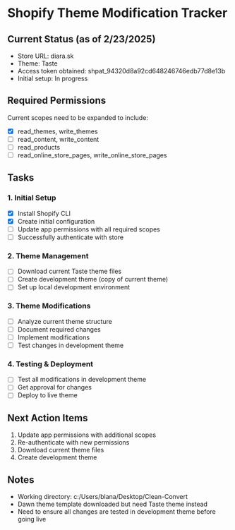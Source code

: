 # Shopify Theme Modification Tracker

## Current Status (as of 2/23/2025)
- Store URL: diara.sk
- Theme: Taste
- Access token obtained: 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
- Initial setup: In progress

## Required Permissions
Current scopes need to be expanded to include:
- [x] read_themes, write_themes
- [ ] read_content, write_content
- [ ] read_products
- [ ] read_online_store_pages, write_online_store_pages

## Tasks

### 1. Initial Setup
- [x] Install Shopify CLI
- [x] Create initial configuration
- [ ] Update app permissions with all required scopes
- [ ] Successfully authenticate with store

### 2. Theme Management
- [ ] Download current Taste theme files
- [ ] Create development theme (copy of current theme)
- [ ] Set up local development environment

### 3. Theme Modifications
- [ ] Analyze current theme structure
- [ ] Document required changes
- [ ] Implement modifications
- [ ] Test changes in development theme

### 4. Testing & Deployment
- [ ] Test all modifications in development theme
- [ ] Get approval for changes
- [ ] Deploy to live theme

## Next Action Items
1. Update app permissions with additional scopes
2. Re-authenticate with new permissions
3. Download current theme files
4. Create development theme

## Notes
- Working directory: c:/Users/blana/Desktop/Clean-Convert
- Dawn theme template downloaded but need Taste theme instead
- Need to ensure all changes are tested in development theme before going live
